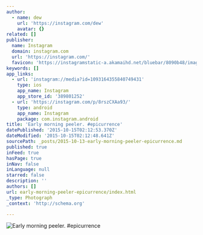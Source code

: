 ```yaml
---
author:
  - name: dew
    url: 'https://instagram.com/dew'
    avatar: {}
related: []
publisher:
  name: Instagram
  domain: instagram.com
  url: 'https://instagram.com/'
  favicon: 'https://instagramstatic-a.akamaihd.net/bluebar/8090b48/images/ico/favicon.ico'
keywords: []
app_links:
  - url: 'instagram://media?id=1093164355840749431'
    type: ios
    app_name: Instagram
    app_store_id: '389801252'
  - url: 'https://instagram.com/p/8rszCXAa93/'
    type: android
    app_name: Instagram
    package: com.instagram.android
title: 'Early morning peeler. #epicurrence'
datePublished: '2015-10-15T02:12:53.370Z'
dateModified: '2015-10-15T02:12:48.641Z'
sourcePath: _posts/2015-10-13-early-morning-peeler-epicurrence.md
published: true
inFeed: true
hasPage: true
inNav: false
inLanguage: null
starred: false
description: ''
authors: []
url: early-morning-peeler-epicurrence/index.html
_type: Photograph
_context: 'http://schema.org'

---
```

![Early morning peeler&period; &num;epicurrence](https://scontent.cdninstagram.com/hphotos-xaf1/t51.2885-15/sh0.08/e35/p640x640/12142270_753440478095000_2007496078_n.jpg)